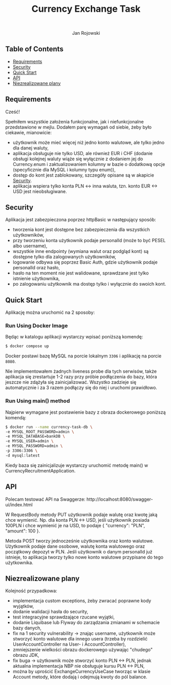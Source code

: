 <h1 align="center"> Currency Exchange Task</h1> <br>

<p align="center">
  Jan Rojowski
</p>


## Table of Contents

- [Requirements](#requirements)
- [Security](#security)
- [Quick Start](#quick-start)
- [API](#api)
- [Niezrealizowane plany](#Niezrealizowane-plany)


## Requirements
Cześć!

Spełniłem wszystkie założenia funkcjonalne, jak i niefunkcjonalne przedstawione w mejlu.
Dodałem parę wymagań od siebie, żeby było ciekawie, mianowicie:
* użytkownik może mieć więcej niż jedno konto walutowe, ale tylko jedno dla danej waluty,
* aplikacja obsługuje nie tylko USD, ale również EUR i CHF (dodanie obsługi kolejnej waluty wiąże się wyłącznie z dodaniem jej do Currency.enum i zaktualizowaniem kolumny w bazie o dodatkową opcje (specyficznie dla MySQL i kolumny typu enum)),
* dostęp do kont jest zablokowany, szczegóły opisane są w akapicie [Security](#security).
* aplikacja wspiera tylko konta PLN <-> inna waluta, tzn. konto EUR <-> USD jest nieobsługiwane.

## Security
Aplikacja jest zabezpieczona poprzez httpBasic w następujący sposób:
* tworzenia kont jest dostępne bez zabezpieczenia dla wszystkich użytkowników,
* przy tworzeniu konta użytkownik podaje personalId (może to być PESEL albo username),
* wszystkie inne endpointy (wymiana walut oraz podgląd kont) są dostępne tylko dla zalogowanych użytkowników,
* logowanie odbywa się poprzez Basic Auth, gdzie użytkownik podaje personalId oraz hasło,
* hasło na ten moment nie jest walidowane, sprawdzane jest tylko istnienie użytkownika,
* po zalogowaniu użytkownik ma dostęp tylko i wyłącznie do swoich kont.

## Quick Start
Aplikację można uruchomić na 2 sposoby:

### Run Using Docker Image
Będąc w katalogu aplikacji wystarczy wpisać poniższą komendę:
```bash
$ docker compose up
```
Docker postawi bazę MySQL na porcie lokalnym `3306` i aplikację na porcie `8080`.

Nie implementowałem żadnych liveness probe dla tych serwisów,
także aplikacja się zrestartuje 1-2 razy przy próbie podłączenia do bazy,
która jeszcze nie zdążyła się zainicjalizować. Wszystko zadzieje się automatycznie
i za 3 razem podłączy się do niej i uruchomi prawidłowo.

### Run Using main() method

Najpierw wymagane jest postawienie bazy z obraza dockerowego poniższą komendą:
```bash
$ docker run --name currency-task-db \
-e MYSQL_ROOT_PASSWORD=admin \
-e MYSQL_DATABASE=bankDB \
-e MYSQL_USER=admin \
-e MYSQL_PASSWORD=admin \
-p 3306:3306 \
-d mysql:latest
```

Kiedy baza się zainicjalizuje wystarczy uruchomić metodę main() w CurrencyRecruitmentApplication.


## API
Polecam testować API na Swaggerze: http://localhost:8080/swagger-ui/index.html

W RequestBody metody PUT użytkownik podaje walutę oraz kwotę jaką chce wymienić. Np. dla konta PLN <-> USD, jeśli użytkownik posiada 100PLN  i chce wymienić je na USD, to podaje 
{
"currency": "PLN",
"amount": 100
}.

Metoda POST tworzy jednocześnie użytkownika oraz konto walutowe. Użytkownik podaje dane osobowe, walutę konta walutowego
oraz początkowy depozyt w PLN. Jeśli użytkownik o danym personalId już istnieje,
to aplikacja tworzy tylko nowe konto walutowe przypisane do tego użytkownika.


## Niezrealizowane plany
Kolejność przypadkowa:
* implementacja custom exceptions, żeby zwracać poprawne kody wyjątków,
* dodanie walidacji hasła do security,
* test integracyjne sprawdzające rzucane wyjątki,
* dodanie Liquibase lub Flyway do zarządzania zmianami w schemacie bazy danych,
* fix na 1 security vulnerability -> znając username, użytkownik może stworzyć konto walutowe dla innego usera
(trzeba by rozdzielić UserAccountController na User- i AccountController),
* zmniejszenie wielkości obrazu dockerowego używając "chudego" obrazu JDK,
* fix buga -> użytkownik może stworzyć konto PLN <-> PLN, jednak aktualna implementacja NBP nie obsługuje kursu PLN <-> PLN,
* można by uprościć ExchangeCurrencyUseCase tworząc w klasie Account metody, które dodają i odejmują kwoty do pól balance.